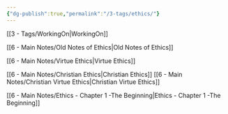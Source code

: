 ```yaml
---
{"dg-publish":true,"permalink":"/3-tags/ethics/"}
---
```


[[3 - Tags/WorkingOn\|WorkingOn]]

[[6 - Main Notes/Old Notes of Ethics\|Old Notes of Ethics]]

[[6 - Main Notes/Virtue Ethics\|Virtue Ethics]]

[[6 - Main Notes/Christian Ethics\|Christian Ethics]]
[[6 - Main Notes/Christian Virtue Ethics\|Christian Virtue Ethics]]

[[6 - Main Notes/Ethics - Chapter 1 -The Beginning\|Ethics - Chapter 1 -The Beginning]]

